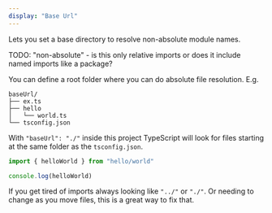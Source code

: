```yaml
---
display: "Base Url"
---
```


Lets you set a base directory to resolve non-absolute module names. 

TODO: "non-absolute" - is this only relative imports or does it include named imports like a package?

You can define a root folder where you can do absolute file resolution. E.g.

```
baseUrl/
├── ex.ts
├── hello
│   └── world.ts
└── tsconfig.json
```

With `"baseUrl": "./"` inside this project TypeScript will look for files starting at the same folder as the `tsconfig.json`.

```ts
import { helloWorld } from "hello/world"

console.log(helloWorld)
```

If you get tired of imports always looking like `"../"` or `"./"`. Or needing
to change as you move files, this is a great way to fix that.
